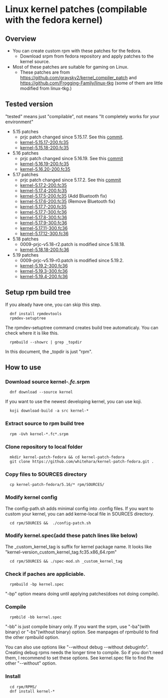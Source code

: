 # Linux kernel patches (compilable with the fedora kernel)
## Overview
- You can create custom rpm with these patches for the fedora.
  - Download srpm from fedora repository and apply patches to the kernel source.
- Most of these patches are suitable for gaming on Linux.
  - These patches are from https://github.com/graysky2/kernel_compiler_patch and https://github.com/Frogging-Family/linux-tkg (some of them are little modified from linux-tkg.)

## Tested version
"tested" means just "compilable", not means "It completely works for your environment"
- 5.15 patches
  -  prjc patch changed since 5.15.17. See this [commit](https://github.com/whitehara/kernel-patch-fedora/commit/70d3603eac1756d536b83e35c9ae9e9c26e4d509).
  -  [kernel-5.15.17-200.fc35](https://koji.fedoraproject.org/koji/buildinfo?buildID=1909364)
  -  [kernel-5.15.18-200.fc35](https://koji.fedoraproject.org/koji/buildinfo?buildID=1909970)
- 5.16 patches
  -  prjc patch changed since 5.16.19. See this [commit](https://github.com/whitehara/kernel-patch-fedora/commit/7d12a293c08f33ae931f88dfc7cd49019351baca)
  -  [kernel-5.16.19-200.fc35](https://koji.fedoraproject.org/koji/buildinfo?buildID=1944282)
  -  [kernel-5.16.20-200.fc35](https://koji.fedoraproject.org/koji/buildinfo?buildID=1948783)
- 5.17 patches
  -  prjc patch changed since 5.17.2. See this [commit](https://github.com/whitehara/kernel-patch-fedora/commit/7d12a293c08f33ae931f88dfc7cd49019351baca)
  -  [kernel-5.17.2-200.fc35](https://koji.fedoraproject.org/koji/buildinfo?buildID=1944304)
  -  [kernel-5.17.4-200.fc35](https://koji.fedoraproject.org/koji/buildinfo?buildID=1953626)
  -  [kernel-5.17.5-200.fc35](https://koji.fedoraproject.org/koji/buildinfo?buildID=1957442) (Add Bluetooth fix)
  -  [kernel-5.17.6-200.fc35](https://koji.fedoraproject.org/koji/buildinfo?buildID=1964169) (Remove Bluetooth fix)
  -  [kernel-5.17.7-200.fc35](https://koji.fedoraproject.org/koji/buildinfo?buildID=1965517)
  -  [kernel-5.17.7-300.fc36](https://koji.fedoraproject.org/koji/buildinfo?buildID=1965519)
  -  [kernel-5.17.8-300.fc36](https://koji.fedoraproject.org/koji/buildinfo?buildID=1966665)
  -  [kernel-5.17.9-300.fc36](https://koji.fedoraproject.org/koji/buildinfo?buildID=1968153)
  -  [kernel-5.17.11-300.fc36](https://koji.fedoraproject.org/koji/buildinfo?buildID=1970749)
  -  [kernel-5.17.12-300.fc36](https://koji.fedoraproject.org/koji/buildinfo?buildID=1972299)
- 5.18 patches
  -  0009-prjc-v5.18-r2.patch is modified since 5.18.18.
  -  [kernel-5.18.18-200.fc36](https://koji.fedoraproject.org/koji/buildinfo?buildID=2047494)
- 5.19 patches
  -  0009-prjc-v5.19-r0.patch is modified since 5.19.2.
  -  [kernel-5.19.2-300.fc36](https://koji.fedoraproject.org/koji/buildinfo?buildID=2047485)
  -  [kernel-5.19.3-300.fc36](https://koji.fedoraproject.org/koji/buildinfo?buildID=2051605)
  -  [kernel-5.19.4-200.fc36](https://koji.fedoraproject.org/koji/buildinfo?buildID=2052778)
## Setup rpm build tree
If you aleady have one, you can skip this step.

      dnf install rpmdevtools
      rpmdev-setuptree
The rpmdev-setuptree command creates build tree automaticaly.
You can check where it is like this.

      rpmbuild --showrc | grep _topdir
In this document, the _topdir is just "rpm".
## How to use
### Download source kernel-*.fc*.srpm

      dnf download --source kernel
If you want to use the newest developing kernel, you can use koji.

      koji download-build -a src kernel-*

### Extract source to rpm build tree

      rpm -Uvh kernel-*.fc*.srpm

### Clone repository to local folder

      mkdir kernel-patch-fedora && cd kernel-patch-fedora
      git clone https://github.com/whitehara/kernel-patch-fedora.git .

### Copy files to SOURCES directory

      cp kernel-patch-fedora/5.16/* rpm/SOURCES/

### Modify kernel config
The config-path.sh adds minimal config into .config files.
If you want to custom your kernel, you can add kerne-local file in SOURCES directory.

      cd rpm/SOURCES &&  ./config-patch.sh
### Modify kernel.spec(add these patch lines like below)
The _custom_kernel_tag is suffix for kernel package name. It looks like "kernel-version_custom_kernel_tag.fc35.x86_64.rpm"

      cd rpm/SOURCES && ./spec-mod.sh _custom_kernel_tag
### Check if paches are appliciable.

      rpmbuild -bp kernel.spec

"-bp" option means doing until applying patches(does not doing compile).

### Compile

      rpmbild -bb kernel.spec
"-bb" is just compile binary only. If you want the srpm, use "-ba"(with binary) or "-bs"(without binary) option. See manpages of rpmbuild to find the other rpmbuild option.

You can also use options like "--without debug --without debuginfo". Creating debug rpms needs the longer time to compile. So if you don't need them, I recommend to set these options. See kernel.spec file to find the other "--without" option.
### Install
      cd rpm/RPMS/
      dnf install kernel-*
